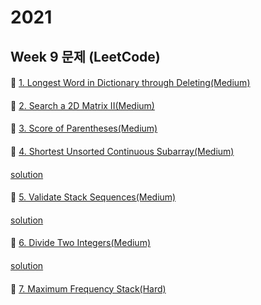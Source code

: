# 2021
## Week 9 문제 (LeetCode)

####
👀 [1. Longest Word in Dictionary through Deleting(Medium)](https://leetcode.com/explore/challenge/card/february-leetcoding-challenge-2021/587/week-4-february-22nd-february-28th/3649/)
####



####
👀 [2. Search a 2D Matrix II(Medium)](https://leetcode.com/explore/challenge/card/february-leetcoding-challenge-2021/587/week-4-february-22nd-february-28th/3650/)
####



####
👀 [3. Score of Parentheses(Medium)](https://leetcode.com/explore/challenge/card/february-leetcoding-challenge-2021/587/week-4-february-22nd-february-28th/3651/)
####


####
👀 [4. Shortest Unsorted Continuous Subarray(Medium)](https://leetcode.com/explore/challenge/card/february-leetcoding-challenge-2021/587/week-4-february-22nd-february-28th/3652/)
####
[solution](https://github.com/DohyunYoun/study/blob/master/src/main/java/algorithm/array/LeetCode581.java)


####
👀 [5. Validate Stack Sequences(Medium)](https://leetcode.com/explore/challenge/card/february-leetcoding-challenge-2021/587/week-4-february-22nd-february-28th/3653/)
####
[solution](https://github.com/DohyunYoun/study/blob/master/src/main/java/algorithm/structure/LeetCode946.java)


####
👀 [6. Divide Two Integers(Medium)](https://leetcode.com/explore/challenge/card/february-leetcoding-challenge-2021/587/week-4-february-22nd-february-28th/3654/)
####
[solution](https://github.com/DohyunYoun/study/blob/master/src/main/java/algorithm/implementation/LeetCode29.java)


####
👀 [7. Maximum Frequency Stack(Hard)](https://leetcode.com/explore/challenge/card/february-leetcoding-challenge-2021/587/week-4-february-22nd-february-28th/3655/)
####

